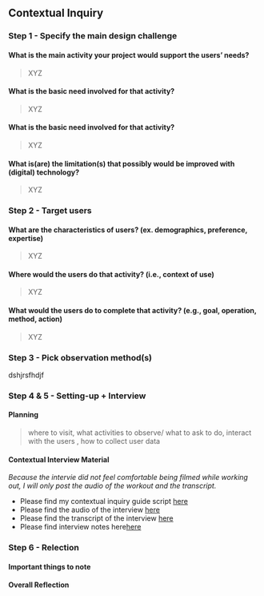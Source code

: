 ## Contextual Inquiry

### Step 1 - Specify the main design challenge 

#### What is the main activity your project would support the users’ needs?
> XYZ 

#### What is the basic need involved for that activity?
> XYZ 

#### What is the basic need involved for that activity?
> XYZ 

#### What is(are) the limitation(s) that possibly would be improved with (digital) technology?
> XYZ 

### Step 2 - Target users 

#### What are the characteristics of users? (ex. demographics, preference, expertise) 
> XYZ

#### Where would the users do that activity? (i.e., context of use)
> XYZ

#### What would the users do to complete that activity? (e.g., goal, operation, method, action)
> XYZ

### Step 3 - Pick observation method(s)
dshjrsfhdjf

### Step 4 & 5 - Setting-up + Interview

#### Planning 
> where to visit, what activities to observe/ what to ask to do, interact with the users ,  how to collect user data

#### Contextual Interview Material
*Because the intervie did not feel comfortable being filmed while working out, I will only post the audio of the workout and the transcript.*

* Please find my contextual inquiry guide script [here](xyz.com)
* Please find the audio of the interview [here](xyz.com)
* Please find the transcript of the interview [here](xyz.com)
* Please find interview notes here[here](xyz.com)

### Step 6 - Relection

#### Important things to note

#### Overall Reflection
